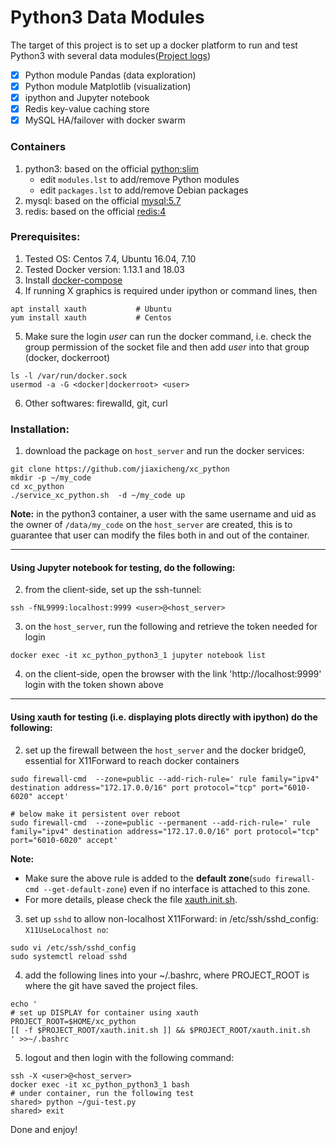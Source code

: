 # Python3 Data Modules #
The target of this project is to set up a docker platform to run and test Python3 with several data modules([Project logs](https://github.com/jiaxicheng/xc_python/blob/master/project_logs.md))
* [x] Python module Pandas (data exploration)
* [x] Python module Matplotlib (visualization)
* [x] ipython and Jupyter notebook
* [x] Redis key-value caching store
* [x] MySQL HA/failover with docker swarm

### Containers ###
1. python3: based on the official [python:slim](https://hub.docker.com/_/python/)
   + edit `modules.lst` to add/remove Python modules
   + edit `packages.lst` to add/remove Debian packages
2. mysql: based on the official [mysql:5.7](https://hub.docker.com/_/mysql/)
3. redis: based on the official [redis:4](https://hub.docker.com/_/redis/)

### Prerequisites: ###
1. Tested OS: Centos 7.4, Ubuntu 16.04, 7.10
2. Tested Docker version: 1.13.1 and 18.03
3. Install [docker-compose](https://docs.docker.com/compose/install/#install-compose) 
4. If running X graphics is required under ipython or command lines, then 
```
apt install xauth           # Ubuntu
yum install xauth           # Centos
```
5. Make sure the login *user* can run the docker command, i.e. check the group permission of the socket file and then add *user* into that group (docker, dockerroot)
```
ls -l /var/run/docker.sock
usermod -a -G <docker|dockerroot> <user>
```
6. Other softwares: firewalld, git, curl

### Installation: ###
1. download the package on `host_server` and run the docker services: 
```
git clone https://github.com/jiaxicheng/xc_python
mkdir -p ~/my_code
cd xc_python
./service_xc_python.sh  -d ~/my_code up
```
**Note:** in the python3 container, a user with the same username and uid as the owner of `/data/my_code` on the `host_server` are created, this is to guarantee that user can modify the files both in and out of the container.

---
#### Using Jupyter notebook for testing, do the following: ####
2. from the client-side, set up the ssh-tunnel: 
```
ssh -fNL9999:localhost:9999 <user>@<host_server>
```

3. on the `host_server`, run the following and retrieve the token needed for login
```
docker exec -it xc_python_python3_1 jupyter notebook list
```
4. on the client-side, open the browser with the link 'http://localhost:9999'
      login with the token shown above

---
#### Using xauth for testing (i.e. displaying plots directly with ipython) do the following: ####
2. set up the firewall between the `host_server` and the docker bridge0, essential for X11Forward to reach docker containers
```
sudo firewall-cmd  --zone=public --add-rich-rule=' rule family="ipv4" destination address="172.17.0.0/16" port protocol="tcp" port="6010-6020" accept'

# below make it persistent over reboot
sudo firewall-cmd  --zone=public --permanent --add-rich-rule=' rule family="ipv4" destination address="172.17.0.0/16" port protocol="tcp" port="6010-6020" accept'
```
**Note:**
+ Make sure the above rule is added to the **default zone**(`sudo firewall-cmd --get-default-zone`) even if no interface is attached to this zone.
+ For more details, please check the file [xauth.init.sh](https://github.com/jiaxicheng/xc_python/blob/master/xauth.init.sh).

3. set up `sshd` to allow non-localhost X11Forward: in /etc/ssh/sshd_config: `X11UseLocalhost no`:
```
sudo vi /etc/ssh/sshd_config     
sudo systemctl reload sshd
```

4. add the following lines into your ~/.bashrc, where PROJECT_ROOT is where the git have saved the project files.
```
echo '
# set up DISPLAY for container using xauth
PROJECT_ROOT=$HOME/xc_python
[[ -f $PROJECT_ROOT/xauth.init.sh ]] && $PROJECT_ROOT/xauth.init.sh
' >>~/.bashrc
```

5. logout and then login with the following command:
```
ssh -X <user>@<host_server>
docker exec -it xc_python_python3_1 bash
# under container, run the following test
shared> python ~/gui-test.py
shared> exit
``` 

Done and enjoy!
